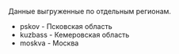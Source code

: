 
Данные выгруженные по отдельным регионам. 

* pskov - Псковская область
* kuzbass - Кемеровская область
* moskva - Москва